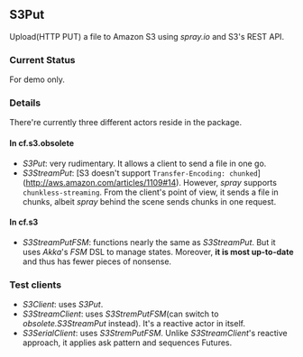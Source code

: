 ## S3Put
Upload(HTTP PUT) a file to Amazon S3 using _spray.io_ and S3's REST API.

### Current Status
For demo only.

### Details
There're currently three different actors reside in the package.

#### In cf.s3.obsolete ####
* _S3Put_: very rudimentary. It allows a client to send a file in one go.
* _S3StreamPut_: [S3 doesn't support `Transfer-Encoding: chunked`]
(http://aws.amazon.com/articles/1109#14). However,  _spray_ supports
`chunkless-streaming`. From the client's point of view, it sends a file in
chunks, albeit _spray_ behind the scene sends chunks in one request.

#### In cf.s3 ####
* _S3StreamPutFSM_: functions nearly the same as _S3StreamPut_. But it
uses _Akka_'s _FSM_ DSL to manage states. Moreover, __it is most up-to-date__
and thus has fewer pieces of nonsense.

### Test clients
* _S3Client_: uses _S3Put_.
* _S3StreamClient_: uses _S3StremPutFSM_(can switch to _obsolete.S3StreamPut_
instead). It's a reactive actor in itself.
* _S3SerialClient_: uses _S3StremPutFSM_. Unlike _S3StreamClient_'s reactive
approach, it applies ask pattern and sequences Futures.


